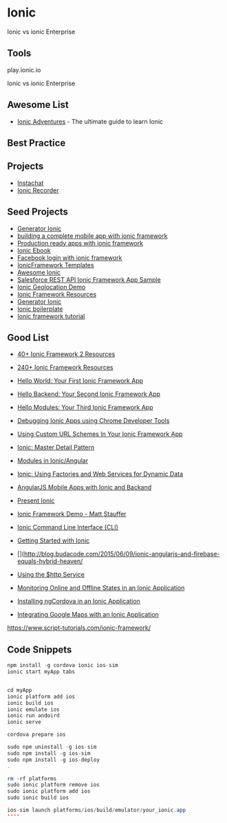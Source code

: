 # Ionic

Ionic vs ionic Enterprise


## Tools
play.ionic.io

Ionic vs ionic Enterprise

## Awesome List
* [Ionic Adventures](https://github.com/juarezpaf/ionic-adventures) - The ultimate guide to learn Ionic 

## Best Practice

## Projects
* [Instachat](https://github.com/gregavola/instachat)
* [Ionic Recorder](https://github.com/tracktunes/ionic-recorder)

## Seed Projects

* [Generator Ionic](https://github.com/diegonetto/generator-ionic)
* [building a complete mobile app with ionic framework](https://github.com/ionicthemes/building-a-complete-mobile-app-with-ionic-framework)
* [Production ready apps with ionic framework](https://github.com/airpair/production-ready-apps-with-ionic-framework)
* [Ionic Ebook](https://github.com/innovieco/ionic-ebook)
* [Facebook login with ionic framework](https://github.com/ionicthemes/facebook-login-with-ionic-framework)
* [IonicFramework Templates](https://github.com/HansUXdev/IonicFramework-Templates)
* [Awesome Ionic](https://github.com/chrisbernal/awesome-ionic)
* [Salesforce REST API Ionic Framework App Sample](https://github.com/myurasov/Salesforce-REST-API-Ionic-Framework-App-Sample)
* [Ionic Geolocation Demo](https://github.com/Gajotres/IonicGeolocationDemo)
* [Ionic Framework Resources](https://github.com/lockeyo/Ionic-Framework-Resources)
* [Generator Ionic](https://github.com/mikehaas763/generator-ionic)
* [Ionic boilerplate](https://github.com/cowfox/ionic-boilerplate)
* [Ionic framework tutorial](https://thinkster.io/ionic-framework-tutorial)

## Good List


* [40+ Ionic Framework 2 Resources](http://mcgivery.com/15-ionic-framework-2-resources/)
* [240+ Ionic Framework Resources](http://mcgivery.com/100-ionic-framework-resources/)

* [Hello World: Your First Ionic Framework App](http://mcgivery.com/hello-world-first-ionic-framework-app/)
* [Hello Backend: Your Second Ionic Framework App](http://mcgivery.com/hello-backend-your-second-ionic-framework-app/)
* [Hello Modules: Your Third Ionic Framework App](http://mcgivery.com/hello-modules-your-third-ionic-framework-app/)
* [Debugging Ionic Apps using Chrome Developer Tools](http://mcgivery.com/debugging-ionic-apps-chrome-developer-tools/)
* [Using Custom URL Schemes In Your Ionic Framework App](http://mcgivery.com/using-custom-url-schemes-ionic-framework-app/)
* [Ionic: Master Detail Pattern](http://mcgivery.com/ionic-master-detail-pattern/)
* [Modules in Ionic/Angular](http://mcgivery.com/modules-ionicangular/)
* [Ionic: Using Factories and Web Services for Dynamic Data](http://mcgivery.com/ionic-using-factories-and-web-services-for-dynamic-data/)


* [AngularJS Mobile Apps with Ionic and Backand](http://blog.backand.com/angularjs-mobile-apps-with-ionic-and-backand/)

* [Present Ionic](http://ionicframework.com/present-ionic/slides/#/1)

* [Ionic Framework Demo - Matt Stauffer](https://www.youtube.com/watch?v=nh9EARpk-dc)
* [Ionic Command Line Interface (CLI)](http://www.joshmorony.com/getting-started-with-the-ionic-command-line-interface-cli/)
* [Getting Started with Ionic](http://blog.teamtreehouse.com/getting-started-ionic)
* [](http://blog.budacode.com/2015/06/09/ionic-angularjs-and-firebase-equals-hybrid-heaven/

* [Using the $http Service](http://www.joshmorony.com/part-1-using-the-http-service-in-ionic-to-dynamically-load-google-map-markers/)
* [Monitoring Online and Offline States in an Ionic Application](http://www.joshmorony.com/monitoring-online-and-offline-states-in-an-ionic-application/)
* [Installing ngCordova in an Ionic Application](http://www.joshmorony.com/installing-ngcordova-in-an-ionic-application/)
* [Integrating Google Maps with an Ionic Application](http://www.joshmorony.com/integrating-google-maps-with-an-ionic-application/)

https://www.script-tutorials.com/ionic-framework/



## Code Snippets
````java
npm install -g cordova ionic ios-sim
ionic start myApp tabs


cd myApp
ionic platform add ios
ionic build ios
ionic emulate ios 
ionic run andoird 
ionic serve

cordova prepare ios

sudo npm uninstall -g ios-sim
sudo npm install -g ios-sim
sudo npm install -g ios-deploy
.

rm -rf platforms
sudo ionic platform remove ios
sudo ionic platform add ios
sudo ionic build ios

ios-sim launch platforms/ios/build/emulator/your_ionic.app
''''


